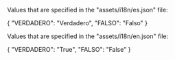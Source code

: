 
Values that are specified in the "assets/i18n/es.json" file:

{
    "VERDADERO": "Verdadero",
    "FALSO": "Falso"
}



Values that are specified in the "assets/i18n/en.json" file:

{
    "VERDADERO": "True",
    "FALSO": "False"
}
